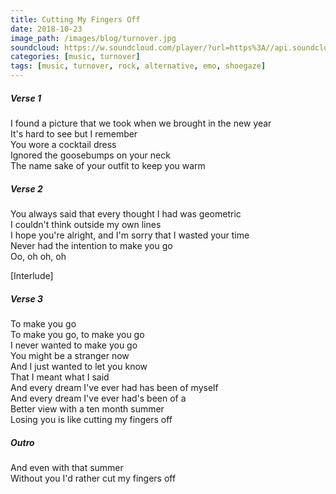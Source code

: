 ```yaml
---
title: Cutting My Fingers Off
date: 2018-10-23
image_path: /images/blog/turnover.jpg
soundcloud: https://w.soundcloud.com/player/?url=https%3A//api.soundcloud.com/tracks/188383713&color=%23ff5500
categories: [music, turnover]
tags: [music, turnover, rock, alternative, emo, shoegaze]
---
```


##### Verse 1
I found a picture that we took when we brought in the new year  
It's hard to see but I remember  
You wore a cocktail dress  
Ignored the goosebumps on your neck  
The name sake of your outfit to keep you warm  

##### Verse 2
You always said that every thought I had was geometric  
I couldn't think outside my own lines  
I hope you're alright, and I'm sorry that I wasted your time  
Never had the intention to make you go  
Oo, oh oh, oh  

[Interlude]  

##### Verse 3
To make you go  
To make you go, to make you go  
I never wanted to make you go  
You might be a stranger now  
And I just wanted to let you know  
That I meant what I said  
And every dream I've ever had has been of myself  
And every dream I've ever had's been of a  
Better view with a ten month summer  
Losing you is like cutting my fingers off  

##### Outro
And even with that summer  
Without you I'd rather cut my fingers off  
